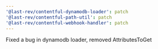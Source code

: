 ```yaml
---
'@last-rev/contentful-dynamodb-loader': patch
'@last-rev/contentful-path-util': patch
'@last-rev/contentful-webhook-handler': patch
---
```


Fixed a bug in dynamodb loader, removed AttributesToGet
